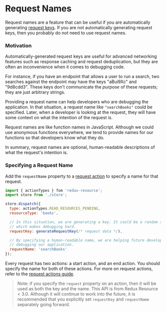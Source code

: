 # Request Names

Request names are a feature that can be useful if you are automatically
generating [request keys](requests/request-keys.md). If you are
not automatically generating request keys, then you probably do not need
to use request names.

### Motivation

Automatically-generated request keys are useful for advanced networking features
such as response caching and request deduplication, but they are often an inconvenience
when it comes to debugging code.

For instance, if you have an endpoint that allows a user to run a search, two
searches against the endpoint may have the keys "aBui9Xc" and "9d8cdd3". These keys
don't communicate the _purpose_ of these requests; they are just arbitrary strings.

Providing a request name can help developers who are debugging the application.
In that situation, a request name like `"searchBooks"` could be specified. Later,
when a developer is looking at the request, they will have some context on what
the intention of the request is.

Request names are like function names in JavaScript. Although we could use anonymous
functions everywhere, we tend to provide names for our functions so that developers know what
they do.

In summary, request names are optional, human-readable descriptions of what the
request's intention is.

### Specifying a Request Name

Add the `requestName` property to a [request action](./request-actions.md) to specify a
name for that request.

```js
import { actionTypes } fom 'redux-resource';
import store from './store';

store.dispatch({
  type: actionTypes.READ_RESOURCES_PENDING,
  resourceType: 'books',

  // In this situation, we are generating a key. It could be a random string of data,
  // which makes debugging hard.
  requestKey: generateRequestKey(/* request data */),

  // By specifying a human-readable name, we are helping future developers out who are
  // debugging our application.
  requestName: 'searchBooks'
});
```

Every request has two actions: a start action, and an end action. You should specify the
name for both of these actions. For more on request actions, refer to the
[request actions guide](requests/request-actions.md).

> Note: if you specify the `request` property on an action, then it will be used
> as both the key and the name. This API is from Redux Resource < 3.0. Although
> it will continue to work into the future, it is recommended that you explicitly
> set `requestKey` and `requestName` separately going forward.
